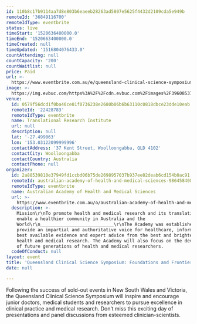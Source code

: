 ```yaml
---
id: 110b8c17b9114aa7d8e803b6eaeeb28263ad5807e5625f4432d2109cda5e949b
remoteId: '36849116700'
remoteIdType: eventbrite
status: live
timeStart: '1520636400000.0'
timeEnd: '1520663400000.0'
timeCreated: null
timeUpdated: '1516804076433.0'
countAttending: null
countCapacity: '200'
countWaitlist: null
price: Paid
url: >-
  https://www.eventbrite.com.au/e/queensland-clinical-science-symposium-foundations-and-frontiers-tickets-36849116700?aff=ebapi
image: >-
  https://img.evbuc.com/https%3A%2F%2Fcdn.evbuc.com%2Fimages%2F39608537%2F234684746611%2F1%2Foriginal.jpg?s=defd87b1485c4859b1911806bc3a8adc
venue:
  id: 0579f56dcd1f0ba46ce01f0736238e2680b06b6b63110c0818dbce23dde10eab
  remoteId: '22428783'
  remoteIdType: eventbrite
  name: Translational Research Institute
  url: null
  description: null
  lat: '-27.499063'
  lon: '153.03122099999996'
  contactAddress: '37 Kent Street, Woolloongabba, QLD 4102'
  contactCity: Woolloongabba
  contactCountry: Australia
  contactPhone: null
organizer:
  id: 2a88539810e37949fd1ccbd06b75de2698957037b937ee02deab6cd154b0ac91
  remoteId: australian-academy-of-health-and-medical-sciences-9864584084
  remoteIdType: eventbrite
  name: Australian Academy of Health and Medical Sciences
  url: >-
    https://www.eventbrite.com.au/o/australian-academy-of-health-and-medical-sciences-9864584084
  description: >-
    Mission\r\nTo promote health and medical research and its translation to
    enable a healthier community in Australia and the
    World\r\n____________________________\r\nThe Academy was established to
    provide an impartial and authoritative voice for healthcare, informed by the
    best available evidence and expert advice from the best and brightest in
    health and medical research. The Academy will also focus on the development
    of future generations of health and medical researchers.
  codeOfConduct: null
layout: event
title: 'Queensland Clinical Science Symposium: Foundations and Frontiers'
date: null

---
```

<P><SPAN>Following the success of sold-out events in New South Wales and Victoria, the Queensland Clinical Science Symposium will inspire and encourage junior doctors, medical students and researchers to pursue excellence in clinical practice and medical research. Don’t miss this exciting day of presentations and panel discussions from esteemed clinician-scientists. </SPAN></P>
